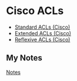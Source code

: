 # Cisco ACLs
- [Standard ACLs (Cisco)](standard-acls.md)
- [Extended ACLs (Cisco)](extended-acls.md)
- [Reflexive ACLs (Cisco)](reflexive-acls.md)
## My Notes
[Notes](mynotes/cisco-acls-notes.md)
